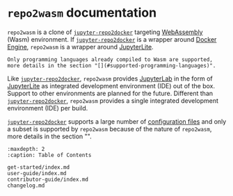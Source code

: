 # `repo2wasm` documentation

`repo2wasm` is a clone of [`jupyter-repo2docker`] targeting [WebAssembly](https://en.wikipedia.org/wiki/WebAssembly) (Wasm) environment. If [`jupyter-repo2docker`] is a wrapper around [Docker Engine](https://docs.docker.com/engine/), `repo2wasm` is a wrapper around [JupyterLite].

```{important}
Only programming languages already compiled to Wasm are supported, more details in the section "[](#supported-programming-languages)".
```

Like [`jupyter-repo2docker`], `repo2wasm` provides [JupyterLab](https://jupyterlab.readthedocs.io/en/latest/) in the form of [JupyterLite] as integrated development environment (IDE) out of the box. Support to other environments are planned for the future. Different than [`jupyter-repo2docker`], `repo2wasm` provides a single integrated development environment (IDE) per build.

[`jupyter-repo2docker`] supports a large number of [configuration files](https://repo2docker.readthedocs.io/en/latest/configuration/) and only a subset is supported by `repo2wasm` because of the nature of `repo2wasm`, more details in the section "[](#supported-configuration-files)".

```{toctree}
:maxdepth: 2
:caption: Table of Contents

get-started/index.md
user-guide/index.md
contributor-guide/index.md
changelog.md
```

[`jupyter-repo2docker`]: https://github.com/jupyterhub/repo2docker
[JupyterLite]: https://jupyterlite.readthedocs.io/